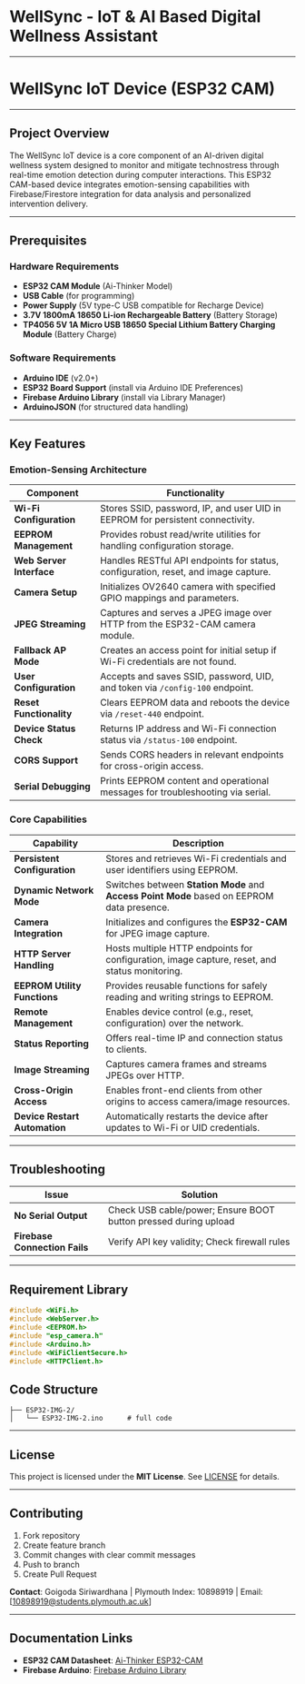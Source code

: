 # WellSync - IoT & AI Based Digital Wellness Assistant

---

# WellSync IoT Device (ESP32 CAM)

---

## Project Overview

The WellSync IoT device is a core component of an AI-driven digital wellness system designed to monitor and mitigate technostress through real-time emotion detection during computer interactions. This ESP32 CAM-based device integrates emotion-sensing capabilities with Firebase/Firestore integration for data analysis and personalized intervention delivery.

---

## Prerequisites

### Hardware Requirements

- **ESP32 CAM Module** (Ai-Thinker Model)
- **USB Cable** (for programming)
- **Power Supply** (5V type-C USB compatible for Recharge Device)
- **3.7V 1800mA 18650 Li-ion Rechargeable Battery** (Battery Storage)
- **TP4056 5V 1A Micro USB 18650 Special Lithium Battery Charging Module** (Battery Charge)

### Software Requirements

- **Arduino IDE** (v2.0+)
- **ESP32 Board Support** (install via Arduino IDE Preferences)
- **Firebase Arduino Library** (install via Library Manager)
- **ArduinoJSON** (for structured data handling)

---

## Key Features

### Emotion-Sensing Architecture

| Component                | Functionality                                                                      |
| ------------------------ | ---------------------------------------------------------------------------------- |
| **Wi-Fi Configuration**  | Stores SSID, password, IP, and user UID in EEPROM for persistent connectivity.     |
| **EEPROM Management**    | Provides robust read/write utilities for handling configuration storage.           |
| **Web Server Interface** | Handles RESTful API endpoints for status, configuration, reset, and image capture. |
| **Camera Setup**         | Initializes OV2640 camera with specified GPIO mappings and parameters.             |
| **JPEG Streaming**       | Captures and serves a JPEG image over HTTP from the ESP32-CAM camera module.       |
| **Fallback AP Mode**     | Creates an access point for initial setup if Wi-Fi credentials are not found.      |
| **User Configuration**   | Accepts and saves SSID, password, UID, and token via `/config-100` endpoint.       |
| **Reset Functionality**  | Clears EEPROM data and reboots the device via `/reset-440` endpoint.               |
| **Device Status Check**  | Returns IP address and Wi-Fi connection status via `/status-100` endpoint.         |
| **CORS Support**         | Sends CORS headers in relevant endpoints for cross-origin access.                  |
| **Serial Debugging**     | Prints EEPROM content and operational messages for troubleshooting via serial.     |

### Core Capabilities

| **Capability**                | **Description**                                                                               |
| ----------------------------- | --------------------------------------------------------------------------------------------- |
| **Persistent Configuration**  | Stores and retrieves Wi-Fi credentials and user identifiers using EEPROM.                     |
| **Dynamic Network Mode**      | Switches between **Station Mode** and **Access Point Mode** based on EEPROM data presence.    |
| **Camera Integration**        | Initializes and configures the **ESP32-CAM** for JPEG image capture.                          |
| **HTTP Server Handling**      | Hosts multiple HTTP endpoints for configuration, image capture, reset, and status monitoring. |
| **EEPROM Utility Functions**  | Provides reusable functions for safely reading and writing strings to EEPROM.                 |
| **Remote Management**         | Enables device control (e.g., reset, configuration) over the network.                         |
| **Status Reporting**          | Offers real-time IP and connection status to clients.                                         |
| **Image Streaming**           | Captures camera frames and streams JPEGs over HTTP.                                           |
| **Cross-Origin Access**       | Enables front-end clients from other origins to access camera/image resources.                |
| **Device Restart Automation** | Automatically restarts the device after updates to Wi-Fi or UID credentials.                  |

---

## Troubleshooting

| Issue                         | Solution                                                        |
| ----------------------------- | --------------------------------------------------------------- |
| **No Serial Output**          | Check USB cable/power; Ensure BOOT button pressed during upload |
| **Firebase Connection Fails** | Verify API key validity; Check firewall rules                   |

---

## Requirement Library

```ino
#include <WiFi.h>
#include <WebServer.h>
#include <EEPROM.h>
#include "esp_camera.h"
#include <Arduino.h>
#include <WiFiClientSecure.h>
#include <HTTPClient.h>
```

## Code Structure

```plaintext
├── ESP32-IMG-2/
│   └── ESP32-IMG-2.ino      # full code

```

---

## License

This project is licensed under the **MIT License**. See [LICENSE](LICENSE) for details.

---

## Contributing

1. Fork repository
2. Create feature branch
3. Commit changes with clear commit messages
4. Push to branch
5. Create Pull Request

**Contact**: Goigoda Siriwardhana | Plymouth Index: 10898919 | Email: [10898919@students.plymouth.ac.uk]

---

## Documentation Links

- **ESP32 CAM Datasheet**: [Ai-Thinker ESP32-CAM](https://docs.ai-thinker.com/en/esp32-cam)
- **Firebase Arduino**: [Firebase Arduino Library](https://github.com/FirebaseExtended/firebase-arduino)
